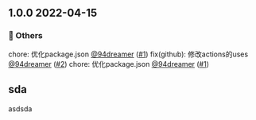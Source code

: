 ## 1.0.0 2022-04-15

### 🚧 Others
chore: 优化package.json [@94dreamer](https://github.com/94dreamer) ([#1](https://github.com/94dreamer/auto-release/pull/1))
fix(github): 修改actions的uses [@94dreamer](https://github.com/94dreamer) ([#2](https://github.com/94dreamer/auto-release/pull/2))
chore: 优化package.json [@94dreamer](https://github.com/94dreamer) ([#1](https://github.com/94dreamer/auto-release/pull/1))


## sda

asdsda
